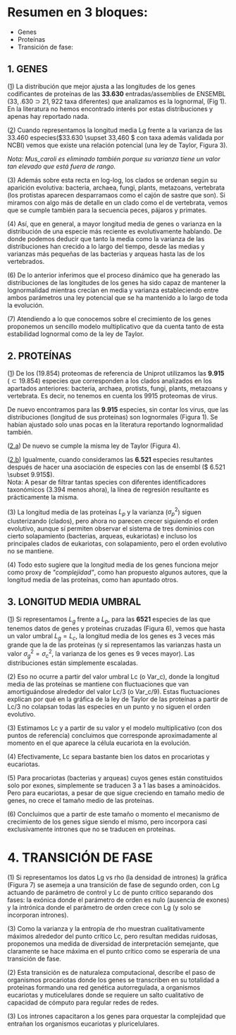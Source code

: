 # Resumen en 3 bloques: 
- Genes
- Proteínas 
- Transición de fase:

## 1. GENES

([1](./c1_1_gene_lognormDist.ipynb)) La distribución que mejor ajusta a las longitudes de los genes codificantes de proteínas de las **33.630** entradas/assemblies de ENSEMBL ($33,.630 \supset 21,922$ taxa diferentes) que analizamos es la lognormal, (Fig 1). En la literatura no hemos encontrado interés por estas distribuciones y apenas hay reportado nada.

([2](./c1_2_gene_taylor.ipynb)) Cuando representamos la longitud media Lg frente a la varianza de las 33.460 especies($33.630 \supset 33,460 $ con taxa además validada por NCBI) vemos que existe una relación potencial (una ley de Taylor, Figura 3).

_Nota: Mus_caroli es eliminado también porque su varianza tiene un valor tan elevado que está fuera de rango._

(3) Además sobre esta recta en log-log, los clados se ordenan según su aparición evolutiva: bacteria, archaea, fungi, plants, metazoans, vertebrata (los protistas aparecen desparramaos como el cajón de sastre que son). Si miramos con algo más de detalle en un clado como el de vertebrata, vemos que se cumple también para la secuencia peces, pájaros y primates.

(4) Así, que en general, a mayor longitud media de genes o varianza en la distribución de una especie más reciente es evolutivamente hablando. De donde podemos deducir que tanto la media como la varianza de las distribuciones han crecido a lo largo del tiempo, desde las medias y varianzas más pequeñas de las bacterias y arqueas hasta las de los vertebrados.

(6) De lo anterior inferimos que el proceso dinámico que ha generado las distribuciones de las longitudes de los genes ha sido capaz de mantener la lognormalidad mientras crecían en media y varianza estableciendo entre ambos parámetros una ley potencial que se ha mantenido a lo largo de toda la evolución.

(7) Atendiendo a lo que conocemos sobre el crecimiento de los genes proponemos un sencillo modelo multiplicativo que da cuenta tanto de esta estabilidad lognormal como de la ley de Taylor.

## 2. PROTEÍNAS

([1](./c2_1_prot_lognormDist.ipynb)) De los (19.854) proteomas de referencia de Uniprot utilizamos las **9.915** ($\subset 19.854$) especies que corresponden a los clados analizados en los apartados anteriores: bacteria, archaea, protists, fungi, plants, metazoans y vertebrata. Es decir, no tenemos en cuenta los 9915 proteomas de virus.

De nuevo encontramos para las **9.915** especies, sin contar los virus, que las distribuciones (longitud de sus proteínas) son lognormales (Figura 1). Se habían ajustado solo unas pocas en la literatura reportando lognormalidad también.

([2.a](./c2_2a_prot_taylor.ipynb)) De nuevo se cumple la misma ley de Taylor (Figura 4).

([2.b](./c2_2b_prot_taylor.ipynb)) Igualmente, cuando consideramos las **6.521** especies resultantes después de hacer una asociación de especies con las de ensembl ($ 6.521 \subset 9.915$).  
Nota: A pesar de filtrar tantas species con diferentes identificadores taxonómicos (3.394 menos ahora), la línea de regresión resultante es prácticamente la misma.

(3) La longitud media de las proteínas $L_p$ y la varianza ($\sigma_p^2$) siguen clusterizando (clados), pero ahora no parecen crecer siguiendo el orden evolutivo, aunque sí permiten observar el sistema de tres dominios con cierto solapamiento (bacterias, arqueas, eukariotas) e incluso los principales clados de eukariotas, con solapamiento, pero el orden evolutivo no se mantiene. 

(4) Todo esto sugiere que la longitud media de los genes funciona mejor como proxy de _"complejidad"_, como han propuesto algunos autores, que la longitud media de las proteínas, como han apuntado otros.


## 3. LONGITUD MEDIA UMBRAL

([1](./c3_1_longitud_media_umbral.ipynb)) Si representamos $L_g$ frente a $L_p$, para las **6521** especies de las que tenemos datos de genes y proteínas cruzadas (Figura 6), vemos que hasta un valor umbral $L_g = L_c$, la longitud media de los genes es 3 veces más grande que la de las proteínas (y si representamos las varianzas hasta un valor $\sigma^2_g=\sigma^2_c$, la varianza de los genes es 9 veces mayor). Las distribuciones están simplemente escaladas.

(2) Eso no ocurre a partir del valor umbral Lc (o Var_c), donde la longitud media de las proteínas se mantiene con fluctuaciones que van amortiguándose alrededor del valor Lc/3 (o Var_c/9). Estas fluctuaciones explican por qué en la gráfica de la ley de Taylor de las proteínas a partir de Lc/3 no colapsan todas las especies en un punto y no siguen el orden evolutivo.

(3) Estimamos Lc y a partir de su valor y el modelo multiplicativo (con dos puntos de referencia) concluimos que corresponde aproximadamente al momento en el que aparece la célula eucariota en la evolución.

(4) Efectivamente, Lc separa bastante bien los datos en procariotas y eucariotas.

(5) Para procariotas (bacterias y arqueas) cuyos genes están constituidos solo por exones, simplemente se traducen 3 a 1 las bases a aminoácidos. Pero para eucariotas, a pesar de que sigue creciendo en tamaño medio de genes, no crece el tamaño medio de las proteínas.

(6) Concluimos que a partir de este tamaño o momento el mecanismo de crecimiento de los genes sigue siendo el mismo, pero incorpora casi exclusivamente intrones que no se traducen en proteínas.


# 4. TRANSICIÓN DE FASE

(1) Si representamos los datos Lg vs rho (la densidad de intrones) la gráfica (Figura 7) se asemeja a una transición de fase de segundo orden, con Lg actuando de parámetro de control y Lc de punto crítico separando dos fases: la exónica donde el parámetro de orden es nulo (ausencia de exones) y la intrónica donde el parámetro de orden crece con Lg (y solo se incorporan intrones).

(3) Como la varianza y la entropía de rho muestran cualitativamente máximos alrededor del punto crítico Lc, pero resultan medidas ruidosas, proponemos una medida de diversidad de interpretación semejante, que claramente se hace máxima en el punto crítico como se esperaría de una transición de fase.

(2) Esta transición es de naturaleza computacional, describe el paso de organismos procariotas donde los genes se transcriben en su totalidad a proteínas formando una red genética autorregulada, a organismos eucariotas y muticelulares donde se requiere un salto cualitativo de capacidad de cómputo para regular redes de redes.

(3) Los intrones capacitaron a los genes para orquestar la complejidad que entrañan los organismos eucariotas y pluricelulares.
